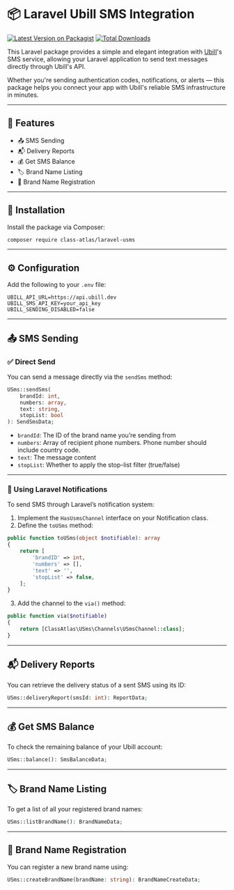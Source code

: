
# 📦 Laravel Ubill SMS Integration

[![Latest Version on Packagist](https://img.shields.io/packagist/v/class-atlas/laravel-usms.svg?style=flat-square)](https://packagist.org/packages/class-atlas/laravel-usms)
[![Total Downloads](https://img.shields.io/packagist/dt/class-atlass/laravel-usms.svg?style=flat-square)](https://packagist.org/packages/class-atlas/laravel-usms)

This Laravel package provides a simple and elegant integration with [Ubill](https://ubill.ge)'s SMS service, allowing your Laravel application to send text messages directly through Ubill's API.

Whether you're sending authentication codes, notifications, or alerts — this package helps you connect your app with Ubill's reliable SMS infrastructure in minutes.

---

## 📌 Features

- 📤 SMS Sending
- 📬 Delivery Reports
- 💰 Get SMS Balance
- 🏷️ Brand Name Listing
- 📝 Brand Name Registration

---

## 🧱 Installation

Install the package via Composer:

```bash
composer require class-atlas/laravel-usms
```

---

## ⚙️ Configuration

Add the following to your `.env` file:

```env
UBILL_API_URL=https://api.ubill.dev
UBILL_SMS_API_KEY=your_api_key
UBILL_SENDING_DISABLED=false
```

---

## 📤 SMS Sending

### ✅ Direct Send

You can send a message directly via the `sendSms` method:

```php
USms::sendSms(
    brandId: int,
    numbers: array,
    text: string,
    stopList: bool
): SendSmsData;
```

- `brandId`: The ID of the brand name you’re sending from
- `numbers`: Array of recipient phone numbers. Phone number should include country code.
- `text`: The message content
- `stopList`: Whether to apply the stop-list filter (true/false)

---

### 🔔 Using Laravel Notifications

To send SMS through Laravel’s notification system:

1. Implement the `HasUsmsChannel` interface on your Notification class.
2. Define the `toUSms` method:

```php
public function toUSms(object $notifiable): array
{
    return [
        'brandID' => int,
        'numbers' => [],
        'text' => '',
        'stopList' => false,
    ];
}
```

3. Add the channel to the `via()` method:

```php
public function via($notifiable)
{
    return [ClassAtlas\USms\Channels\USmsChannel::class];
}
```

---

## 📬 Delivery Reports

You can retrieve the delivery status of a sent SMS using its ID:

```php
USms::deliveryReport(smsId: int): ReportData;
```

---

## 💰 Get SMS Balance

To check the remaining balance of your Ubill account:

```php
USms::balance(): SmsBalanceData;
```

---

## 🏷️ Brand Name Listing

To get a list of all your registered brand names:

```php
USms::listBrandName(): BrandNameData;
```

---

## 📝 Brand Name Registration

You can register a new brand name using:

```php
USms::createBrandName(brandName: string): BrandNameCreateData;
```


